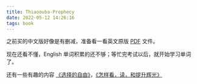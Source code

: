 ```yaml
---
title: Thiaoouba-Prophecy
date: 2022-05-12 14:26:16
tags: book
---
```


之前买的中文版好像是有删减，准备看一看英文原版 [PDF](../../../../images/pdf/b-thiaoouba-prophecy.pdf) 文件。

现在还看不懂，English 单词积累的还不够；等忙完考试以后，就开始学习单词了。

还有一些有趣的内容 [《选择的自由》](../../../../images/pdf/b-freedom.pdf)，[《怎样看，读，和提升辉光》](../../../../images/pdf/b-seeaura.pdf)

